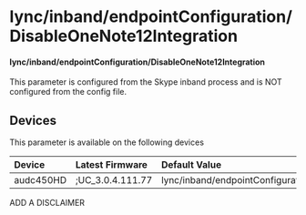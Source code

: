 ﻿---
description: lync/inband/endpointConfiguration/DisableOneNote12Integration
search:
    keywords: ['lync','inband','endpointConfiguration','DisableOneNote12Integration']
---

# lync/inband/endpointConfiguration/DisableOneNote12Integration

#### lync/inband/endpointConfiguration/DisableOneNote12Integration

This parameter is configured from the Skype inband process and is NOT configured from the config file.



## Devices
This parameter is available on the following devices

| Device | Latest Firmware | Default Value |
|:---|:---|:---|
| audc450HD | ;UC_3.0.4.111.77 | lync/inband/endpointConfiguration/DisableOneNote12Integration=0 

ADD A DISCLAIMER
